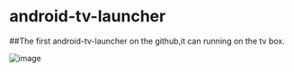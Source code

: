 # android-tv-launcher
##The first android-tv-launcher on the github,it can running on the tv box.

![image](https://github.com/sunglasscat/android-tv-launcher/blob/master/assets/setting.png)
